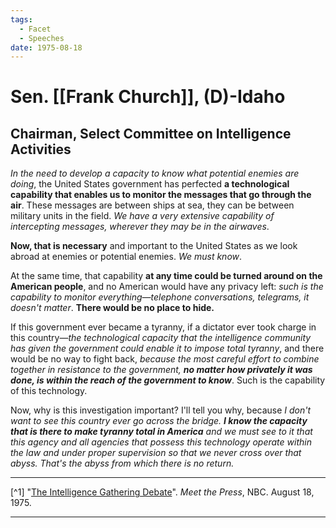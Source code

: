 ```yaml
---
tags:
  - Facet
  - Speeches
date: 1975-08-18
---
```

# Sen. [[Frank Church]], (D)-Idaho
## Chairman, Select Committee on Intelligence Activities

*In the need to develop a capacity to know what potential enemies are doing*, the United States government has perfected **a technological capability that enables us to monitor the messages that go through the air**. These messages are between ships at sea, they can be between military units in the field. *We have a very extensive capability of intercepting messages, wherever they may be in the airwaves*.

**Now, that is necessary** and important to the United States as we look abroad at enemies or potential enemies. *We must know*. 

At the same time, that capability **at any time could be turned around on the American people**, and no American would have any privacy left: *such is the capability to monitor everything—telephone conversations, telegrams, it doesn't matter*. **There would be no place to hide.**

If this government ever became a tyranny, if a dictator ever took charge in this country—*the technological capacity that the intelligence community has given the government could enable it to impose total tyranny*, and there would be no way to fight back, *because the most careful effort to combine together in resistance to the government, **no matter how privately it was done, is within the reach of the government to know***. Such is the capability of this technology. 

Now, why is this investigation important? I'll tell you why, because *I don't want to see this country ever go across the bridge. **I know the capacity that is there to make tyranny total in America** and we must see to it that this agency and all agencies that possess this technology operate within the law and under proper supervision so that we never cross over that abyss. **That's the abyss from which there is no return*.**

---

[^1] "[The Intelligence Gathering Debate](https://www.youtube.com/watch?v=YAG1N4a84Dk)". *Meet the Press*, NBC. August 18, 1975.

---